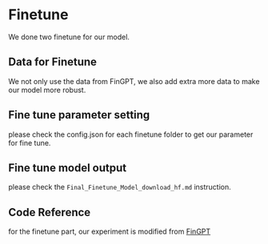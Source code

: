 # Finetune

We done two finetune for our model. 

## Data for Finetune

We not only use the data from FinGPT, we also add extra more data to make our model more robust. 

## Fine tune parameter setting

please check the config.json for each finetune folder to get our parameter for fine tune. 

## Fine tune model output

please check the `Final_Finetune_Model_download_hf.md` instruction.

## Code Reference 
for the finetune part, our experiment is modified from [FinGPT](https://github.com/AI4Finance-Foundation/FinGPT/tree/master)


